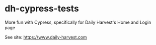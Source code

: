 # dh-cypress-tests

More fun with Cypress, specifically for Daily Harvest's Home and Login page

See site: https://www.daily-harvest.com